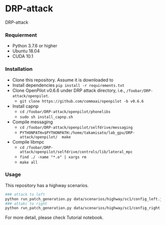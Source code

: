 # DRP-attack
DRP-attack


### Requierment

- Python 3.7.6 or higher
- Ubuntu 18.04
- CUDA 10.1

### Installation

- Clone this repository. Assume it is downloaded to 
- Install dependencies `pip install -r requirements.txt`
- Clone OpenPilot v0.6.6 under DRP attack directory, i.e., `/foobar/DRP-attack/openpilot`.
    -  `git clone https://github.com/commaai/openpilot -b v0.6.6` 
- Install capnp
    - `cd /foobar/DRP-attack/openpilot/phonelibs`
    - `sudo sh install_capnp.sh`
- Compile messaging
    - `cd /foobar/DRP-attack/openpilot/selfdrive/messaging`
    - `PYTHONPATH=$PYTHONPATH:/home/takamisato/lab_gpu/DRP-attack/openpilot/  make`
- Compile libmpc
    - `cd /foobar/DRP-attack/openpilot/selfdrive/controls/lib/lateral_mpc`
    - `find ./ -name "*.o" | xargs rm`
    - `make all`

### Usage

This repository has a highway scenarios.

```bash
### attack to left
python run_patch_generation.py data/scenarios/highway/sc1/config_left.json
### attakc to right
python run_patch_generation.py data/scenarios/highway/sc1/config_right.json
```

For more detail, please check Tutorial notebook.
